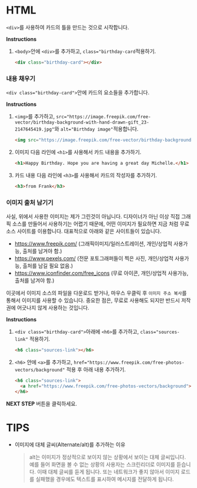 # HTML
`<div>`를 사용하여 카드의 틀을 만드는 것으로 시작합니다.

**Instructions**
1. `<body>`안에 `<div>`를 추가하고, `class="birthday-card`적용하기. 
    ```html
    <div class="birthday-card"></div>
    ```



### 내용 채우기
`<div class="birthday-card">`안에 카드의 요소들을 추가합니다. 

**Instructions**
1. `<img>`를 추가하고,  `src="https://image.freepik.com/free-vector/birthday-background-with-hand-drawn-gift_23-2147645419.jpg"`와  `alt="Birthday image"`적용합니다. 
    ```html
    <img src="https://image.freepik.com/free-vector/birthday-background-with-hand-drawn-gift_23-2147645419.jpg" alt="Birthday Image">
    ```
1. 이미지 다음 라인에 `<h1>`를 사용해서 카드 내용을 추가하기.  
    ```html
    <h1>Happy Birthday. Hope you are having a great day Michelle.</h1> 
    ```
1. 카드 내용 다음 라인에 `<h3>`를 사용해서 카드의 작성자를 추가하기. 
    ```html
    <h3>from Frank</h3>
    ```



### 이미지 출처 남기기
사실, 위에서 사용한 이미지는 제가 그린것이 아닙니다. 디자이너가 아닌 이상 직접 그래픽 소스를 만들어서 사용하기는 어렵기 때문에, 어떤 이미지가 필요하면 지금 처럼 무료 소스 사이트를 이용합니다. 대표적으로 아래와 같은 사이트들이 있습니다.
* https://www.freepik.com/ (그래픽이미지/일러스트레이션, 개인/상업적 사용가능, 출처를 남겨야 함.)
* https://www.pexels.com/ (전문 포토그래퍼들이 찍은 사진, 개인/상업적 사용가능, 출처를 남길 필요 없음.)
* https://www.iconfinder.com/free_icons (무료 아이콘, 개인/상업적 사용가능, 출처를 남겨야 함.)

이곳에서 이미지 소스의 파일을 다운로드 받거나, 마우스 우클릭 후 `이미지 주소 복사`를 통해서 이미지를 사용할 수 있습니다. 중요한 점은, 무료로 사용해도 되지만 반드시 저작권에 어긋나지 않게 사용하는 것입니다. 

**Instructions**
1. `<div class="birthday-card">`아래에 `<h6>`를 추가하고, `class="sources-link"` 적용하기.
    ```html
    <h6 class="sources-link"></h6>
    ```
1. `<h6>` 안에 `<a>`를 추가하고, `href="https://www.freepik.com/free-photos-vectors/background"` 적용 후 아래 내용 추가하기.  
    ```html
    <h6 class="sources-link">
      <a href="https://www.freepik.com/free-photos-vectors/background">Background vector created by Freepik</a>
    </h6> 
    ```



**NEXT STEP** 버튼을 클릭하세요.



# TIPS
* 이미지에 대체 글씨(Alternate/alt)를 추가하는 이유
    > alt는 이미지가 정상적으로 보이지 않는 상황에서 보이는 대체 글씨입니다. 예를 들어 화면을 볼 수 없는 상황의 사용자는 스크린리더로 이미지를 듣습니다. 이때 대체 글씨를 듣게 됩니다. 또는 네트워크가 좋지 않아서 이미지 로드를 실패했을 경우에도 텍스트를 표시하여 메시지를 전달하게 됩니다.